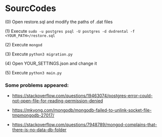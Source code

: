# SourcCodes

(0) Open restore.sql and modify the paths of .dat files

(1) Execute ``` sudo -u postgres psql -U postgres -d dvdrental -f <YOUR_PATH>/restore.sql ```

(2) Execute ```mongod```

(3) Execute ```python3 migration.py```

(4) Open YOUR_SETTINGS.json and change it

(5) Execute ```python3 main.py```


### Some problems appeared:

- https://stackoverflow.com/questions/19463074/postgres-error-could-not-open-file-for-reading-permission-denied

- https://mkyong.com/mongodb/mongodb-failed-to-unlink-socket-file-tmpmongodb-27017/ 

- https://stackoverflow.com/questions/7948789/mongod-complains-that-there-is-no-data-db-folder
